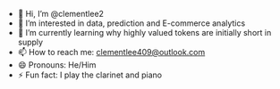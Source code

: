 - 👋 Hi, I’m @clementlee2
- 👀 I’m interested in data, prediction and E-commerce analytics 
- 🌱 I’m currently learning why highly valued tokens are initially short in supply  
- 📫 How to reach me: clementlee409@outlook.com 
- 😄 Pronouns: He/Him
- ⚡ Fun fact: I play the clarinet and piano
  
<!---
clementlee2/clementlee2 is a ✨ special ✨ repository because its `README.md` (this file) appears on your GitHub profile.
You can click the Preview link to take a look at your changes.
--->
